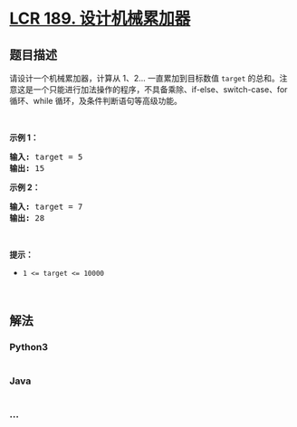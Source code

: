 # [LCR 189. 设计机械累加器](https://leetcode.cn/problems/qiu-12n-lcof)



## 题目描述

<!-- 这里写题目描述 -->

<p>请设计一个机械累加器，计算从 1、2... 一直累加到目标数值 <code>target</code> 的总和。注意这是一个只能进行加法操作的程序，不具备乘除、if-else、switch-case、for 循环、while 循环，及条件判断语句等高级功能。</p>

<p>&nbsp;</p>

<p><strong>示例 1：</strong></p>

<pre>
<strong>输入:</strong> target = 5
<strong>输出:&nbsp;</strong>15
</pre>

<p><strong>示例 2：</strong></p>

<pre>
<strong>输入:</strong> target = 7
<strong>输出:&nbsp;</strong>28
</pre>

<p>&nbsp;</p>

<p><strong>提示：</strong></p>

<ul>
	<li><code>1 &lt;= target&nbsp;&lt;= 10000</code></li>
</ul>

<p>&nbsp;</p>


## 解法

<!-- 这里可写通用的实现逻辑 -->

<!-- tabs:start -->

### **Python3**

<!-- 这里可写当前语言的特殊实现逻辑 -->

```python

```

### **Java**

<!-- 这里可写当前语言的特殊实现逻辑 -->

```java

```

### **...**

```

```

<!-- tabs:end -->
